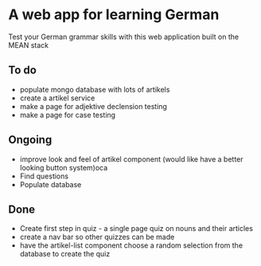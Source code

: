 # A web app for learning German

Test your German grammar skills with this web application built on the MEAN stack

## To do
* populate mongo database with lots of artikels
* create a artikel service
* make a page for adjektive declension testing
* make a page for case testing

## Ongoing
* improve look and feel of artikel component (would like have a better looking button system)oca
* Find questions
* Populate database


## Done
* Create first step in quiz - a single page quiz on nouns and their articles
* create a nav bar so other quizzes can be made
* have the artikel-list component choose a random selection from the database to create the quiz
